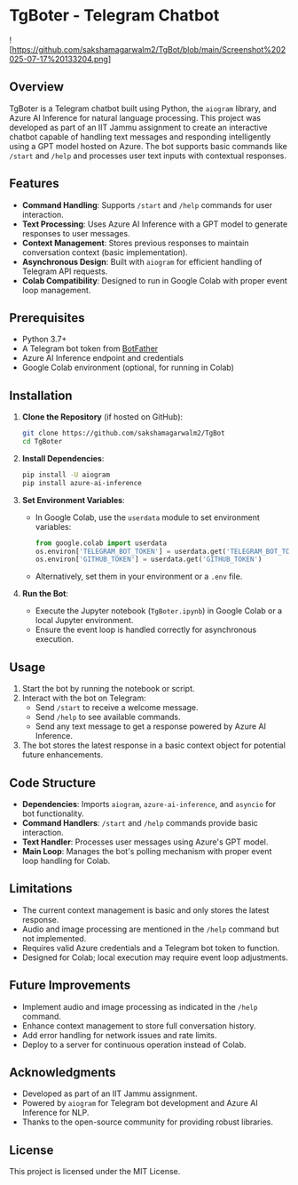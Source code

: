 # TgBoter - Telegram Chatbot

![https://github.com/sakshamagarwalm2/TgBot/blob/main/Screenshot%202025-07-17%20133204.png]

## Overview
TgBoter is a Telegram chatbot built using Python, the `aiogram` library, and Azure AI Inference for natural language processing. This project was developed as part of an IIT Jammu assignment to create an interactive chatbot capable of handling text messages and responding intelligently using a GPT model hosted on Azure. The bot supports basic commands like `/start` and `/help` and processes user text inputs with contextual responses.

## Features
- **Command Handling**: Supports `/start` and `/help` commands for user interaction.
- **Text Processing**: Uses Azure AI Inference with a GPT model to generate responses to user messages.
- **Context Management**: Stores previous responses to maintain conversation context (basic implementation).
- **Asynchronous Design**: Built with `aiogram` for efficient handling of Telegram API requests.
- **Colab Compatibility**: Designed to run in Google Colab with proper event loop management.

## Prerequisites
- Python 3.7+
- A Telegram bot token from [BotFather](https://t.me/BotFather)
- Azure AI Inference endpoint and credentials
- Google Colab environment (optional, for running in Colab)

## Installation
1. **Clone the Repository** (if hosted on GitHub):
   ```bash
   git clone https://github.com/sakshamagarwalm2/TgBot
   cd TgBoter
   ```

2. **Install Dependencies**:
   ```bash
   pip install -U aiogram
   pip install azure-ai-inference
   ```

3. **Set Environment Variables**:
   - In Google Colab, use the `userdata` module to set environment variables:
     ```python
     from google.colab import userdata
     os.environ['TELEGRAM_BOT_TOKEN'] = userdata.get('TELEGRAM_BOT_TOKEN')
     os.environ['GITHUB_TOKEN'] = userdata.get('GITHUB_TOKEN')
     ```
   - Alternatively, set them in your environment or a `.env` file.

4. **Run the Bot**:
   - Execute the Jupyter notebook (`TgBoter.ipynb`) in Google Colab or a local Jupyter environment.
   - Ensure the event loop is handled correctly for asynchronous execution.

## Usage
1. Start the bot by running the notebook or script.
2. Interact with the bot on Telegram:
   - Send `/start` to receive a welcome message.
   - Send `/help` to see available commands.
   - Send any text message to get a response powered by Azure AI Inference.
3. The bot stores the latest response in a basic context object for potential future enhancements.

## Code Structure
- **Dependencies**: Imports `aiogram`, `azure-ai-inference`, and `asyncio` for bot functionality.
- **Command Handlers**: `/start` and `/help` commands provide basic interaction.
- **Text Handler**: Processes user messages using Azure's GPT model.
- **Main Loop**: Manages the bot's polling mechanism with proper event loop handling for Colab.

## Limitations
- The current context management is basic and only stores the latest response.
- Audio and image processing are mentioned in the `/help` command but not implemented.
- Requires valid Azure credentials and a Telegram bot token to function.
- Designed for Colab; local execution may require event loop adjustments.

## Future Improvements
- Implement audio and image processing as indicated in the `/help` command.
- Enhance context management to store full conversation history.
- Add error handling for network issues and rate limits.
- Deploy to a server for continuous operation instead of Colab.

## Acknowledgments
- Developed as part of an IIT Jammu assignment.
- Powered by `aiogram` for Telegram bot development and Azure AI Inference for NLP.
- Thanks to the open-source community for providing robust libraries.

## License
This project is licensed under the MIT License.
